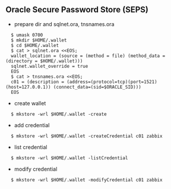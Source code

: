 ## Oracle Secure Password Store (SEPS) ##

* prepare dir and sqlnet.ora, tnsnames.ora
```
  $ umask 0700
  $ mkdir $HOME/.wallet
  $ cd $HOME/.wallet
  $ cat > sqlnet.ora <<EOS;
  wallet_location = (source = (method = file) (method_data = (directory = $HOME/.wallet)))
  sqlnet.wallet_override = true
  EOS
  $ cat > tnsnames.ora <<EOS;
  c01 = (description = (address=(protocol=tcp)(port=1521)(host=127.0.0.1)) (connect_data=(sid=$ORACLE_SID)))
  EOS
```
* create wallet
```
  $ mkstore -wrl $HOME/.wallet -create
```
* add credential
```
  $ mkstore -wrl $HOME/.wallet -createCredential c01 zabbix
```
* list credential
```
  $ mkstore -wrl $HOME/.wallet -listCredential
```
* modify credential
```
  $ mkstore -wrl $HOME/.wallet -modifyCredential c01 zabbix
```
